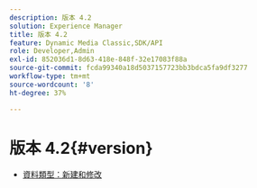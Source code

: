 ```yaml
---
description: 版本 4.2
solution: Experience Manager
title: 版本 4.2
feature: Dynamic Media Classic,SDK/API
role: Developer,Admin
exl-id: 852036d1-8d63-418e-848f-32e17083f88a
source-git-commit: fcda99340a18d5037157723bb3bdca5fa9df3277
workflow-type: tm+mt
source-wordcount: '8'
ht-degree: 37%

---
```


# 版本 4.2{#version}

* [資料類型：新建和修改](r-4-2-types.md)
